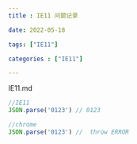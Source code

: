 ```yaml
---
title : IE11 问题记录

date: 2022-05-18

tags: ["IE11"]

categories : ["IE11"]

---
```


IE11.md

<!--more-->
```js
//IE11
JSON.parse('0123') // 0123

//chrome
JSON.parse('0123') //  throw ERROR

```